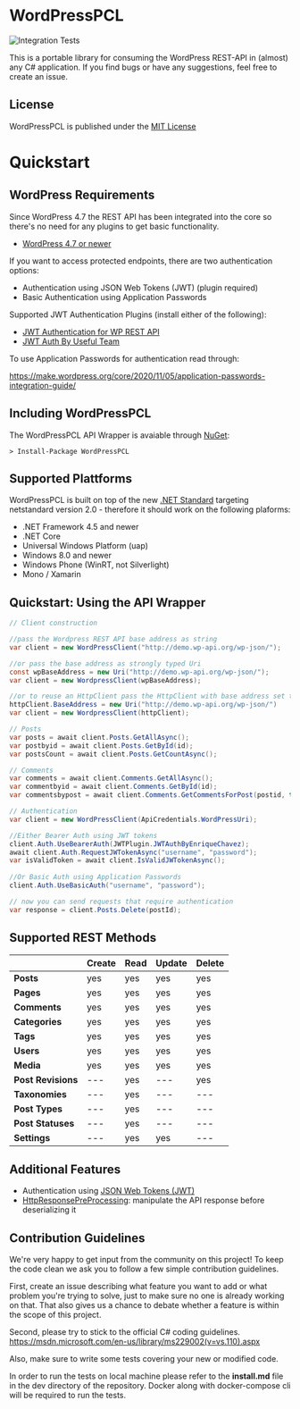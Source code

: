 # WordPressPCL
![Integration Tests](https://github.com/wp-net/WordPressPCL/workflows/Integration%20Tests/badge.svg?branch=master)

This is a portable library for consuming the WordPress REST-API in (almost) any C# application.
If you find bugs or have any suggestions, feel free to create an issue.

## License
WordPressPCL is published under the [MIT License](https://github.com/wp-net/WordPressPCL/blob/master/LICENSE)

# Quickstart

## WordPress Requirements
Since WordPress 4.7 the REST API has been integrated into the core so there's no need for any plugins to get basic functionality.

* [WordPress 4.7 or newer](https://wordpress.org/)

If you want to access protected endpoints, there are two authentication options:
* Authentication using JSON Web Tokens (JWT) (plugin required)
* Basic Authentication using Application Passwords

Supported JWT Authentication Plugins (install either of the following):
* [JWT Authentication for WP REST API](https://wordpress.org/plugins/jwt-authentication-for-wp-rest-api/)
* [JWT Auth By Useful Team](https://wordpress.org/plugins/jwt-auth/)

To use Application Passwords for authentication read through:

https://make.wordpress.org/core/2020/11/05/application-passwords-integration-guide/

## Including WordPressPCL
The WordPressPCL API Wrapper is avaiable through [NuGet](https://www.nuget.org/packages/WordPressPCL/):

```
> Install-Package WordPressPCL
```

## Supported Plattforms
WordPressPCL is built on top of the new [.NET Standard](https://github.com/dotnet/standard) targeting netstandard version 2.0 - therefore it should work on the following plaforms:
* .NET Framework 4.5 and newer
* .NET Core
* Universal Windows Platform (uap)
* Windows 8.0 and newer
* Windows Phone (WinRT, not Silverlight)
* Mono / Xamarin

## Quickstart: Using the API Wrapper

```c#
// Client construction

//pass the Wordpress REST API base address as string
var client = new WordPressClient("http://demo.wp-api.org/wp-json/");

//or pass the base address as strongly typed Uri
const wpBaseAddress = new Uri("http://demo.wp-api.org/wp-json/");
var client = new WordpressClient(wpBaseAddress);

//or to reuse an HttpClient pass the HttpClient with base address set to api's base address
httpClient.BaseAddress = new Uri("http://demo.wp-api.org/wp-json/")
var client = new WordpressClient(httpClient);

// Posts
var posts = await client.Posts.GetAllAsync();
var postbyid = await client.Posts.GetById(id);
var postsCount = await client.Posts.GetCountAsync();

// Comments
var comments = await client.Comments.GetAllAsync();
var commentbyid = await client.Comments.GetById(id);
var commentsbypost = await client.Comments.GetCommentsForPost(postid, true, false);

// Authentication
var client = new WordPressClient(ApiCredentials.WordPressUri);

//Either Bearer Auth using JWT tokens
client.Auth.UseBearerAuth(JWTPlugin.JWTAuthByEnriqueChavez);
await client.Auth.RequestJWTokenAsync("username", "password");
var isValidToken = await client.IsValidJWTokenAsync();
  
//Or Basic Auth using Application Passwords
client.Auth.UseBasicAuth("username", "password");

// now you can send requests that require authentication
var response = client.Posts.Delete(postId);
```

## Supported REST Methods

|                    | Create  | Read    | Update  | Delete  |
|--------------------|---------|---------|---------|---------|
| **Posts**          | yes     | yes     | yes     | yes     |
| **Pages**          | yes     | yes     | yes     | yes     |
| **Comments**       | yes     | yes     | yes     | yes     |
| **Categories**     | yes     | yes     | yes     | yes     |
| **Tags**           | yes     | yes     | yes     | yes     |
| **Users**          | yes     | yes     | yes     | yes     |
| **Media**          | yes     | yes     | yes     | yes     |
| **Post Revisions** | ---     | yes     | ---     | yes     |
| **Taxonomies**     | ---     | yes     | ---     | ---     |
| **Post Types**     | ---     | yes     | ---     | ---     |
| **Post Statuses**  | ---     | yes     | ---     | ---     |
| **Settings**       | ---     | yes     | yes     | ---     |

## Additional Features

- Authentication using [JSON Web Tokens (JWT)](https://jwt.io/)
- [HttpResponsePreProcessing](https://github.com/wp-net/WordPressPCL/wiki/HttpResponsePreProcessing): manipulate the API response before deserializing it

## Contribution Guidelines
We're very happy to get input from the community on this project! To keep the code clean we ask you to follow a few simple contribution guidelines.

First, create an issue describing what feature you want to add or what problem you're trying to solve, just to make sure no one is already working on that. That also gives us a chance to debate whether a feature is within the scope of this project.

Second, please try to stick to the official C# coding guidelines. https://msdn.microsoft.com/en-us/library/ms229002(v=vs.110).aspx

Also, make sure to write some tests covering your new or modified code.

In order to run the tests on local machine please refer to the **install.md** file in the dev directory of the repository. Docker along with docker-compose cli will be required to run the tests.
